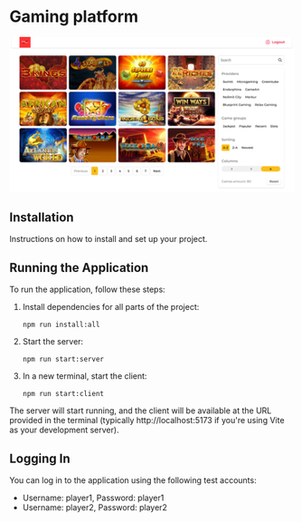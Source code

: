 # Gaming platform

![Gaming Platform Screenshot](ggwp.PNG)

## Installation

Instructions on how to install and set up your project.

## Running the Application

To run the application, follow these steps:

1. Install dependencies for all parts of the project:
   ```
   npm run install:all
   ```

2. Start the server:
   ```
   npm run start:server
   ```

3. In a new terminal, start the client:
   ```
   npm run start:client
   ```

The server will start running, and the client will be available at the URL provided in the terminal (typically http://localhost:5173 if you're using Vite as your development server).

## Logging In

You can log in to the application using the following test accounts:

- Username: player1, Password: player1
- Username: player2, Password: player2
